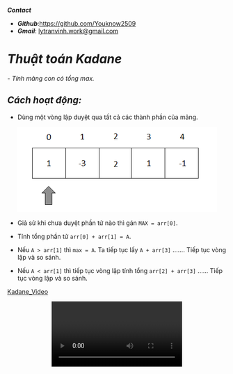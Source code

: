 ___**Contact**___
- ___Github___:<https://github.com/Youknow2509>
- ___Gmail___: <lytranvinh.work@gmail.com>
  

# ___**Thuật toán Kadane**___
*- Tính mảng con có tổng max.*
## *Cách hoạt động:*
- Dùng một vòng lập duyệt qua tất cả các thành phần của mảng. 

<p align="center">
  <a href="https://github.com/Youknow2509"><img src="image/arr.PNG"></a>
</p>

- Giả sử khi chưa duyệt phần tử nào thì gán ```MAX = arr[0]```. 
- Tính tổng phần tử ```arr[0] + arr[1] = A```.
- Nếu ```A > arr[1]``` thì ```max = A```. Ta tiếp tục lấy ```A + arr[3]``` ....... Tiếp tục vòng lập và so sánh.

- Nếu ```A < arr[1]``` thì  tiếp tục vòng lập tính tổng  ```arr[2] + arr[3]``` ...... Tiếp tục vòng lập và so sánh.

[Kadane_Video](https://youtube.com/shorts/ArWADngXay8?feature=share)
<p align="center">
  <a href="https://github.com/Youknow2509"><video controls autoplay loop src="https://cdn.discordapp.com/attachments/1017074667007254630/1017074735793840190/arr.mp4"></a>
</p>

<!-- <video controls autoplay loop>
    <source src="https://cdn.discordapp.com/attachments/1017074667007254630/1017074735793840190/arr.mp4">
</video> -->


